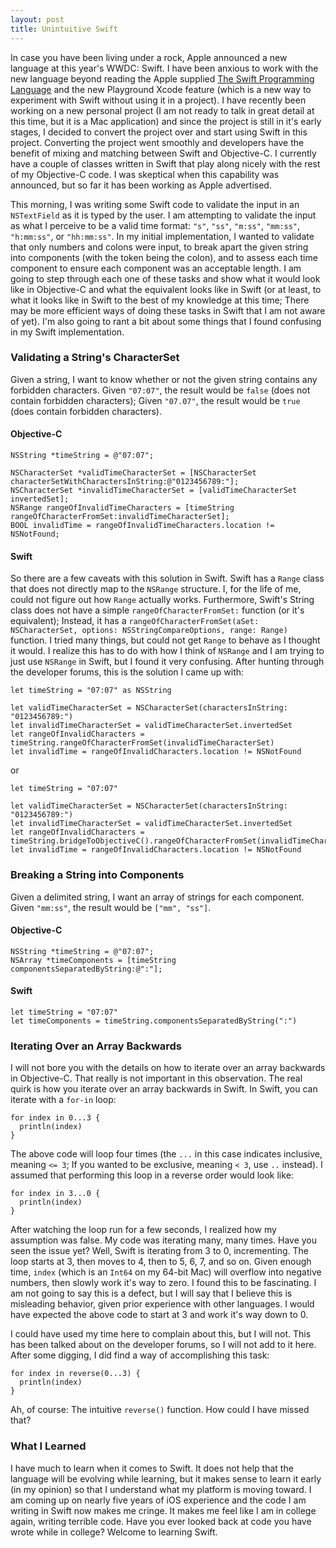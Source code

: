 ```yaml
---
layout: post
title: Unintuitive Swift
---
```


In case you have been living under a rock, Apple announced a new language at this year's WWDC: Swift. I have been anxious to work with the new language beyond reading the Apple supplied [The Swift Programming Language](https://itunes.apple.com/us/book/swift-programming-language/id881256329?mt=11) and the new Playground Xcode feature (which is a new way to experiment with Swift without using it in a project). I have recently been working on a new personal project (I am not ready to talk in great detail at this time, but it is a Mac application) and since the project is still in it's early stages, I decided to convert the project over and start using Swift in this project. Converting the project went smoothly and developers have the benefit of mixing and matching between Swift and Objective-C. I currently have a couple of classes written in Swift that play along nicely with the rest of my Objective-C code. I was skeptical when this capability was announced, but so far it has been working as Apple advertised.

This morning, I was writing some Swift code to validate the input in an `NSTextField` as it is typed by the user. I am attempting to validate the input as what I perceive to be a valid time format: `"s"`, `"ss"`, `"m:ss"`, `"mm:ss"`, `"h:mm:ss"`, or `"hh:mm:ss"`. In my initial implementation, I wanted to validate that only numbers and colons were input, to break apart the given string into components (with the token being the colon), and to assess each time component to ensure each component was an acceptable length. I am going to step through each one of these tasks and show what it would look like in Objective-C and what the equivalent looks like in Swift (or at least, to what it looks like in Swift to the best of my knowledge at this time; There may be more efficient ways of doing these tasks in Swift that I am not aware of yet). I'm also going to rant a bit about some things that I found confusing in my Swift implementation.

### Validating a String's CharacterSet
Given a string, I want to know whether or not the given string contains any forbidden characters. Given `"07:07"`, the result would be `false` (does not contain forbidden characters); Given `"07.07"`, the result would be `true` (does contain forbidden characters).

#### Objective-C

    NSString *timeString = @"07:07";

    NSCharacterSet *validTimeCharacterSet = [NSCharacterSet characterSetWithCharactersInString:@"0123456789:"];
    NSCharacterSet *invalidTimeCharacterSet = [validTimeCharacterSet invertedSet];
    NSRange rangeOfInvalidTimeCharacters = [timeString rangeOfCharacterFromSet:invalidTimeCharacterSet];
    BOOL invalidTime = rangeOfInvalidTimeCharacters.location != NSNotFound;

#### Swift
So there are a few caveats with this solution in Swift. Swift has a `Range` class that does not directly map to the `NSRange` structure. I, for the life of me, could not figure out how `Range` actually works. Furthermore, Swift's String class does not have a simple `rangeOfCharacterFromSet:` function (or it's equivalent); Instead, it has a `rangeOfCharacterFromSet(aSet: NSCharacterSet, options: NSStringCompareOptions, range: Range)` function. I tried many things, but could not get `Range` to behave as I thought it would. I realize this has to do with how I think of `NSRange` and I am trying to just use `NSRange` in Swift, but I found it very confusing. After hunting through the developer forums, this is the solution I came up with:

    let timeString = "07:07" as NSString
    
    let validTimeCharacterSet = NSCharacterSet(charactersInString: "0123456789:")
    let invalidTimeCharacterSet = validTimeCharacterSet.invertedSet
    let rangeOfInvalidCharacters = timeString.rangeOfCharacterFromSet(invalidTimeCharacterSet)
    let invalidTime = rangeOfInvalidCharacters.location != NSNotFound

or

    let timeString = "07:07"
    
    let validTimeCharacterSet = NSCharacterSet(charactersInString: "0123456789:")
    let invalidTimeCharacterSet = validTimeCharacterSet.invertedSet
    let rangeOfInvalidCharacters = timeString.bridgeToObjectiveC().rangeOfCharacterFromSet(invalidTimeCharacterSet)
    let invalidTime = rangeOfInvalidCharacters.location != NSNotFound

### Breaking a String into Components
Given a delimited string, I want an array of strings for each component. Given `"mm:ss"`, the result would be `["mm", "ss"]`.

#### Objective-C

    NSString *timeString = @"07:07";
    NSArray *timeComponents = [timeString componentsSeparatedByString:@":"];
    
#### Swift

    let timeString = "07:07"
    let timeComponents = timeString.componentsSeparatedByString(":")
    
### Iterating Over an Array Backwards
I will not bore you with the details on how to iterate over an array backwards in Objective-C. That really is not important in this observation. The real quirk is how you iterate over an array backwards in Swift. In Swift, you can iterate with a `for-in` loop:

    for index in 0...3 {
      println(index)
    }
    
The above code will loop four times (the `...` in this case indicates inclusive, meaning `<= 3`; If you wanted to be exclusive, meaning `< 3`, use `..` instead). I assumed that performing this loop in a reverse order would look like:

    for index in 3...0 {
      println(index)
    }
  
After watching the loop run for a few seconds, I realized how my assumption was false. My code was iterating many, many times. Have you seen the issue yet? Well, Swift is iterating from 3 to 0, incrementing. The loop starts at 3, then moves to 4, then to 5, 6, 7, and so on. Given enough time, `index` (which is an `Int64` on my 64-bit Mac) will overflow into negative numbers, then slowly work it's way to zero. I found this to be fascinating. I am not going to say this is a defect, but I will say that I believe this is misleading behavior, given prior experience with other languages. I would have expected the above code to start at 3 and work it's way down to 0.

I could have used my time here to complain about this, but I will not. This has been talked about on the developer forums, so I will not add to it here. After some digging, I did find a way of accomplishing this task:

    for index in reverse(0...3) {
      println(index)
    }
    
Ah, of course: The intuitive `reverse()` function. How could I have missed that?

### What I Learned
I have much to learn when it comes to Swift. It does not help that the language will be evolving while learning, but it makes sense to learn it early (in my opinion) so that I understand what my platform is moving toward. I am coming up on nearly five years of iOS experience and the code I am writing in Swift now makes me cringe. It makes me feel like I am in college again, writing terrible code. Have you ever looked back at code you have wrote while in college? Welcome to learning Swift.